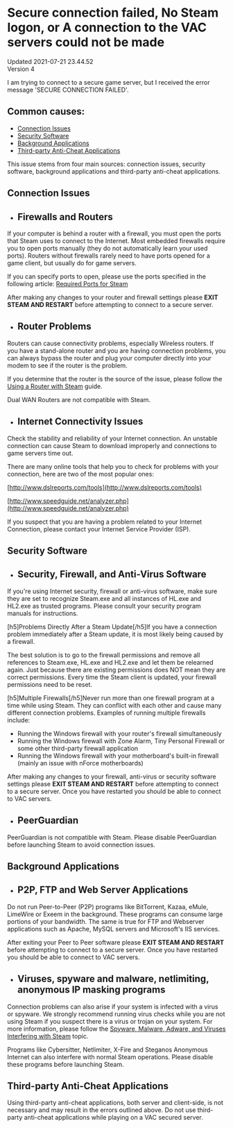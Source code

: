 # Secure connection failed, No Steam logon, or A connection to the VAC servers could not be made
Updated 2021-07-21 23.44.52  
Version 4  

I am trying to connect to a secure game server, but I received the error message 'SECURE CONNECTION FAILED'.  
  
## Common causes:
  

* [Connection Issues](#connection)
* [Security Software](#security)
* [Background Applications](#background)
* [Third-party Anti-Cheat Applications](#third)

This issue stems from four main sources: connection issues, security software, background applications and third-party anti-cheat applications.  
  
## Connection Issues

* ## Firewalls and Routers
If your computer is behind a router with a firewall, you must open the ports that Steam uses to connect to the Internet. Most embedded firewalls require you to open ports manually (they do not automatically learn your used ports). Routers without firewalls rarely need to have ports opened for a game client, but usually do for game servers.  
  
If you can specify ports to open, please use the ports specified in the following article: [Required Ports for Steam](https://help.steampowered.com/en/faqs/view/2EA8-4D75-DA21-31EB)  
  
After making any changes to your router and firewall settings please **EXIT STEAM AND RESTART** before attempting to connect to a secure server.
* ## Router Problems
Routers can cause connectivity problems, especially Wireless routers. If you have a stand-alone router and you are having connection problems, you can always bypass the router and plug your computer directly into your modem to see if the router is the problem.  
  
If you determine that the router is the source of the issue, please follow the [Using a Router with Steam](https://help.steampowered.com/en/faqs/view/46D2-B5B1-F0B9-B867) guide.  
  
Dual WAN Routers are not compatible with Steam.
* ## Internet Connectivity Issues
Check the stability and reliability of your Internet connection. An unstable connection can cause Steam to download improperly and connections to game servers time out.  
  
There are many online tools that help you to check for problems with your connection, here are two of the most popular ones:  
  
[http://www.dslreports.com/tools](http://www.dslreports.com/tools)  
  
[http://www.speedguide.net/analyzer.php](http://www.speedguide.net/analyzer.php)  
  
If you suspect that you are having a problem related to your Internet Connection, please contact your Internet Service Provider (ISP).

  
## Security Software

* ## Security, Firewall, and Anti-Virus Software
If you're using Internet security, firewall or anti-virus software, make sure they are set to recognize Steam.exe and all instances of HL.exe and HL2.exe as trusted programs. Please consult your security program manuals for instructions.  
  
[h5]Problems Directly After a Steam Update[/h5]If you have a connection problem immediately after a Steam update, it is most likely being caused by a firewall.  
  
The best solution is to go to the firewall permissions and remove all references to Steam.exe, HL.exe and HL2.exe and let them be relearned again. Just because there are existing permissions does NOT mean they are correct permissions. Every time the Steam client is updated, your firewall permissions need to be reset.  
  
[h5]Multiple Firewalls[/h5]Never run more than one firewall program at a time while using Steam. They can conflict with each other and cause many different connection problems. Examples of running multiple firewalls include:  
  

* Running the Windows firewall with your router's firewall simultaneously
* Running the Windows firewall with Zone Alarm, Tiny Personal Firewall or some other third-party firewall application
* Running the Windows firewall with your motherboard's built-in firewall (mainly an issue with nForce motherboards)

  
After making any changes to your firewall, anti-virus or security software settings please **EXIT STEAM AND RESTART** before attempting to connect to a secure server. Once you have restarted you should be able to connect to VAC servers.
* ## PeerGuardian
PeerGuardian is not compatible with Steam. Please disable PeerGuardian before launching Steam to avoid connection issues.

  
## Background Applications

* ## P2P, FTP and Web Server Applications
Do not run Peer-to-Peer (P2P) programs like BitTorrent, Kazaa, eMule, LimeWire or Exeem in the background. These programs can consume large portions of your bandwidth. The same is true for FTP and Webserver applications such as Apache, MySQL servers and Microsoft's IIS services.  
  
After exiting your Peer to Peer software please **EXIT STEAM AND RESTART** before attempting to connect to a secure server. Once you have restarted you should be able to connect to VAC servers.
* ## Viruses, spyware and malware, netlimiting, anonymous IP masking programs
Connection problems can also arise if your system is infected with a virus or spyware. We strongly recommend running virus checks while you are not using Steam if you suspect there is a virus or trojan on your system. For more information, please follow the [Spyware, Malware, Adware, and Viruses Interfering with Steam](https://help.steampowered.com/en/faqs/view/70D4-67C8-784D-692A) topic.  
  
Programs like Cybersitter, Netlimiter, X-Fire and Steganos Anonymous Internet can also interfere with normal Steam operations. Please disable these programs before launching Steam.

  
  
## Third-party Anti-Cheat Applications
Using third-party anti-cheat applications, both server and client-side, is not necessary and may result in the errors outlined above. Do not use third-party anti-cheat applications while playing on a VAC secured server.